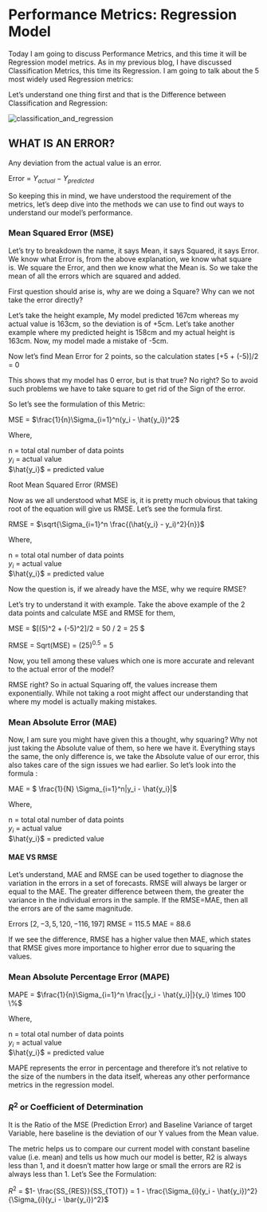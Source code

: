 # Performance Metrics: Regression Model

Today I am going to discuss Performance Metrics, and this time it will be Regression model metrics. As in my previous blog, I have discussed Classification Metrics, this time its Regression. I am going to talk about the 5 most widely used Regression metrics:

Let’s understand one thing first and that is the Difference between Classification and Regression:

![classification_and_regression](https://user-images.githubusercontent.com/40186859/177043085-cd429c96-19c2-443b-8f95-d01279c584d7.png)

## WHAT IS AN ERROR?
Any deviation from the actual value is an error.

Error = $Y_{actual} - Y_{predicted}$

So keeping this in mind, we have understood the requirement of the metrics, let’s deep dive into the methods we can use to find out ways to understand our model’s performance.

### Mean Squared Error (MSE)

Let’s try to breakdown the name, it says Mean, it says Squared, it says Error. We know what Error is, from the above explanation, we know what square is. We square the Error, and then we know what the Mean is. So we take the mean of all the errors which are squared and added.

First question should arise is, why are we doing a Square? Why can we not take the error directly?

Let’s take the height example, My model predicted 167cm whereas my actual value is 163cm, so the deviation is of +5cm. Let’s take another example where my predicted height is 158cm and my actual height is 163cm. Now, my model made a mistake of -5cm.

Now let’s find Mean Error for 2 points, so the calculation states [+5 + (-5)]/2 = 0

This shows that my model has 0 error, but is that true? No right? So to avoid such problems we have to take square to get rid of the Sign of the error.

So let’s see the formulation of this Metric:

MSE = $\frac{1}{n}\Sigma_{i=1}^n(y_i - \hat{y_i})^2$

Where,

n = total otal number of data points <br>
$y_i$ = actual value <br>
$\hat{y_i}$ = predicted value

Root Mean Squared Error (RMSE)

Now as we all understood what MSE is, it is pretty much obvious that taking root of the equation will give us RMSE. Let’s see the formula first.

RMSE = $\sqrt{\Sigma_{i=1}^n \frac{(\hat{y_i} - y_i)^2}{n}}$

Where,

n = total otal number of data points <br>
$y_i$ = actual value <br>
$\hat{y_i}$ = predicted value

Now the question is, if we already have the MSE, why we require RMSE?

Let’s try to understand it with example. Take the above example of the 2 data points and calculate MSE and RMSE for them,

MSE = $\[(5)^2 + (-5)^2\]/2 = 50 / 2 = 25 $

RMSE = Sqrt(MSE) = $(25)^{0.5}$ = 5

Now, you tell among these values which one is more accurate and relevant to the actual error of the model?

RMSE right? So in actual Squaring off, the values increase them exponentially. While not taking a root might affect our understanding that where my model is actually making mistakes.

###  Mean Absolute Error (MAE)

Now, I am sure you might have given this a thought, why squaring? Why not just taking the Absolute value of them, so here we have it. Everything stays the same, the only difference is, we take the Absolute value of our error, this also takes care of the sign issues we had earlier. So let’s look into the formula :

MAE = $ \frac{1}{N} \Sigma_{i=1}^n|y_i - \hat{y_i}|$ 

Where,

n = total otal number of data points <br>
$y_i$ = actual value <br>
$\hat{y_i}$ = predicted value

#### MAE VS RMSE

Let’s understand, MAE and RMSE can be used together to diagnose the variation in the errors in a set of forecasts. RMSE will always be larger or equal to the MAE. The greater difference between them, the greater the variance in the individual errors in the sample. If the RMSE=MAE, then all the errors are of the same magnitude.

Errors $[2, -3, 5, 120, -116, 197]$
RMSE = 115.5
MAE = 88.6

If we see the difference, RMSE has a higher value then MAE, which states that RMSE gives more importance to higher error due to squaring the values.

### Mean Absolute Percentage Error (MAPE)

MAPE = $\frac{1}{n}\Sigma_{i=1}^n \frac{|y_i - \hat{y_i}|}{y_i} \times 100 \%$

Where,

n = total otal number of data points <br>
$y_i$ = actual value <br>
$\hat{y_i}$ = predicted value

MAPE represents the error in percentage and therefore it’s not relative to the size of the numbers in the data itself, whereas any other performance metrics in the regression model.

### $R^2$ or Coefficient of Determination

It is the Ratio of the MSE (Prediction Error) and Baseline Variance of target Variable, here baseline is the deviation of our Y values from the Mean value.

The metric helps us to compare our current model with constant baseline value (i.e. mean) and tells us how much our model is better, R2 is always less than 1, and it doesn’t matter how large or small the errors are R2 is always less than 1. Let’s See the Formulation:

$R^2$ = $1- \frac{SS_{RES}}{SS_{TOT}} = 1 - \frac{\Sigma_{i}(y_i - \hat{y_i})^2}{\Sigma_{i}(y_i - \bar{y_i})^2}$ 

